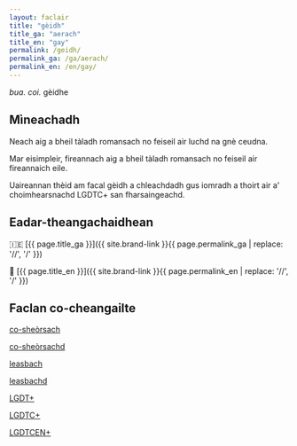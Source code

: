 ```yaml
---
layout: faclair
title: "gèidh"
title_ga: "aerach"
title_en: "gay"
permalink: /geidh/
permalink_ga: /ga/aerach/
permalink_en: /en/gay/
---
```


_bua._ _coi._ gèidhe

## Mìneachadh

Neach aig a bheil tàladh romansach no feiseil air luchd na gnè ceudna.

Mar eisimpleir, fireannach aig a bheil tàladh romansach no feiseil air fireannaich eile.

Uaireannan thèid am facal gèidh a chleachdadh gus iomradh a thoirt air a' choimhearsnachd LGDTC+ san fharsaingeachd.

## Eadar-theangachaidhean

&#x1f1ee;&#x1f1ea; [{{ page.title_ga }}]({{ site.brand-link }}{{ page.permalink_ga | replace: '//', '/' }})

&#x1f3f4;&#xe0067;&#xe0062;&#xe0065;&#xe006e;&#xe0067;&#xe007f; [{{ page.title_en }}]({{ site.brand-link }}{{ page.permalink_en | replace: '//', '/' }})

## Faclan co-cheangailte

[co-sheòrsach](https://faclair.lgbt/co-sheorsach/)

[co-sheòrsachd](https://faclair.lgbt/co-sheorsachd/)

[leasbach](https://faclair.lgbt/leasbach/)

[leasbachd](https://faclair.lgbt/leasbachd/)

[LGDT+](https://faclair.lgbt/lgdt/)

[LGDTC+](https://faclair.lgbt/lgdtc/)

[LGDTCEN+](https://faclair.lgbt/lgdtcen/)